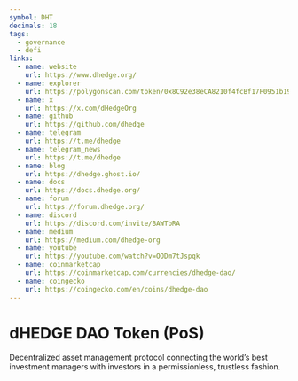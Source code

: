 ```yaml
---
symbol: DHT
decimals: 18
tags:
  - governance
  - defi
links:
  - name: website
    url: https://www.dhedge.org/
  - name: explorer
    url: https://polygonscan.com/token/0x8C92e38eCA8210f4fcBf17F0951b198Dd7668292
  - name: x
    url: https://x.com/dHedgeOrg
  - name: github
    url: https://github.com/dhedge
  - name: telegram
    url: https://t.me/dhedge
  - name: telegram_news
    url: https://t.me/dhedge
  - name: blog
    url: https://dhedge.ghost.io/
  - name: docs
    url: https://docs.dhedge.org/
  - name: forum
    url: https://forum.dhedge.org/
  - name: discord
    url: https://discord.com/invite/BAWTbRA
  - name: medium
    url: https://medium.com/dhedge-org
  - name: youtube
    url: https://youtube.com/watch?v=OODm7tJspqk
  - name: coinmarketcap
    url: https://coinmarketcap.com/currencies/dhedge-dao/
  - name: coingecko
    url: https://coingecko.com/en/coins/dhedge-dao
---
```


# dHEDGE DAO Token (PoS)

Decentralized asset management protocol connecting the world’s best investment managers with investors in a permissionless, trustless fashion.
